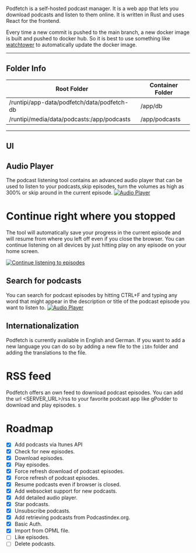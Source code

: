 Podfetch is a self-hosted podcast manager. It is a web app that lets you download podcasts and listen to them online. It is written in Rust and uses React for the frontend.

Every time a new commit is pushed to the main branch, a new docker image is built and pushed to docker hub. So it is best to use something like [watchtower](https://github.com/containrrr/watchtower) to automatically update the docker image.

---

## Folder Info

| Root Folder                                 | Container Folder |
|---------------------------------------------|------------------|
| /runtipi/app-data/podfetch/data/podfetch-db | /app/db          |
| /runtipi/media/data/podcasts:/app/podcasts  | /app/podcasts    |

---

## UI

## [](https://github.com/SamTV12345/PodFetch#audio-player)Audio Player

The podcast listening tool contains an advanced audio player that can be used to listen to your podcasts,skip episodes, turn the volumes as high as 300% or skip around in the current episode. [![Audio Player](https://raw.githubusercontent.com/SamTV12345/podgrabv2/main/docs/advanced_audio_player.png)](https://raw.githubusercontent.com/SamTV12345/podgrabv2/main/docs/advanced_audio_player.png)

# [](https://github.com/SamTV12345/PodFetch#continue-right-where-you-stopped)Continue right where you stopped

The tool will automatically save your progress in the current episode and will resume from where you left off even if you close the browser. You can continue listening on all devices by just hitting play on any episode on your home screen.

[![Continue listening to episodes](https://raw.githubusercontent.com/SamTV12345/podgrabv2/main/docs/continue_listening.png)](https://raw.githubusercontent.com/SamTV12345/podgrabv2/main/docs/continue_listening.png)

## [](https://github.com/SamTV12345/PodFetch#search-for-podcasts)Search for podcasts

You can search for podcast episodes by hitting CTRL+F and typing any word that might appear in the description or title of the podcast episode you want to listen to. [![Audio Player](https://raw.githubusercontent.com/SamTV12345/podgrabv2/main/docs/search.png)](https://raw.githubusercontent.com/SamTV12345/podgrabv2/main/docs/search.png)

## [](https://github.com/SamTV12345/PodFetch#internationalization)Internationalization

Podfetch is currently available in English and German. If you want to add a new language you can do so by adding a new file to the `i18n` folder and adding the translations to the file.

# [](https://github.com/SamTV12345/PodFetch#rss-feed)RSS feed

Podfetch offers an own feed to download podcast episodes. You can add the url <SERVER\_URL>/rss to your favorite podcast app like gPodder to download and play episodes.
s
# [](https://github.com/SamTV12345/PodFetch#roadmap)Roadmap

-   [x]  Add podcasts via Itunes API
-   [x]  Check for new episodes.
-   [x]  Download episodes.
-   [x]  Play episodes.
-   [x]  Force refresh download of podcast episodes.
-   [x]  Force refresh of podcast episodes.
-   [x]  Resume podcasts even if browser is closed.
-   [x]  Add websocket support for new podcasts.
-   [x]  Add detailed audio player.
-   [x]  Star podcasts.
-   [x]  Unsubscribe podcasts.
-   [x]  Add retrieving podcasts from Podcastindex.org.
-   [x]  Basic Auth.
-   [x]  Import from OPML file.
-   [ ]  Like episodes.
-   [ ]  Delete podcasts.